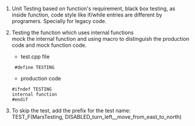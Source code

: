 
1. Unit Testing based on function's requirement, black box testing, as inside function, 
code style like if/while entries are different by programers. Specially for legacy code.
2. Testing the function which uses internal functions  
   mock the internal function and using macro to distinguish the production code and mock function code.
   - test.cpp file
   ```
    #define TESTING
   ```
   
   - production code
   ```
   #ifndef TESTING
   internal function
   #endif
   ```  
  
3. To skip the test, add the prefix for the test name:  
TEST_F(MarsTesting, DISABLED_turn_left__move_from_east_to_north)
   
   
  
